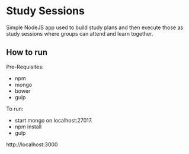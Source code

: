 # Study Sessions

Simple NodeJS app used to build study plans and then execute those as study sessions where groups can attend and learn together.


## How to run
Pre-Requisites:  
* npm  
* mongo
* bower
* gulp

To run:
* start mongo on localhost:27017.
* npm install
* gulp  

http://localhost:3000